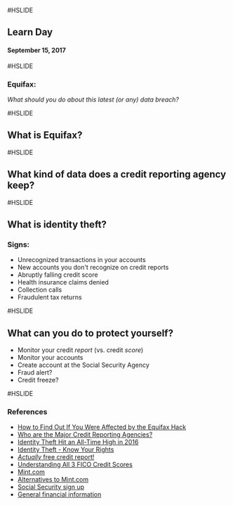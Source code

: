 #HSLIDE

## Learn Day
#### September 15, 2017

#HSLIDE

### Equifax: 
*What should you do about this latest (or any) data breach?*

#HSLIDE 

## What is Equifax?

#HSLIDE

## What kind of data does a credit reporting agency keep?

#HSLIDE 

## What is identity theft?
### Signs:
- Unrecognized transactions in your accounts
- New accounts you don't recognize on credit reports
- Abruptly falling credit score
- Health insurance claims denied
- Collection calls
- Fraudulent tax returns

#HSLIDE 

## What can you do to protect yourself?
 - Monitor your credit *report* (vs. credit *score*)
 - Monitor your accounts
 - Create account at the Social Security Agency
 - Fraud alert?
 - Credit freeze?

#HSLIDE 

### References
- [How to Find Out If You Were Affected by the Equifax Hack](http://lifehacker.com/how-to-find-out-if-you-were-affected-by-the-equifax-hac-1806121695?utm_source=lifehacker_newsletter&utm_medium=email&utm_campaign=2017-09-14)
- [Who are the Major Credit Reporting Agencies?](https://www.credit.com/credit-reports/credit-reporting-agencies)
- [Identity Theft Hit an All-Time High in 2016](https://www.usatoday.com/story/money/personalfinance/2017/02/06/identity-theft-hit-all-time-high-2016/97398548/)
- [Identity Theft - Know Your Rights](https://www.identitytheft.gov/Know-Your-Rights)
- [*Actually* free credit report!](https://www.annualcreditreport.com/index.action)
- [Understanding All 3 FICO Credit Scores](http://www.myfico.com/credit-education/credit-scores/)
- [Mint.com](https://www.mint.com/)
- [Alternatives to Mint.com](https://investorjunkie.com/24249/mint-com-alternatives/)
- [Social Security sign up](https://secure.ssa.gov/RIL/SiView.do)
- [General financial information](http://www.bankrate.com/)


